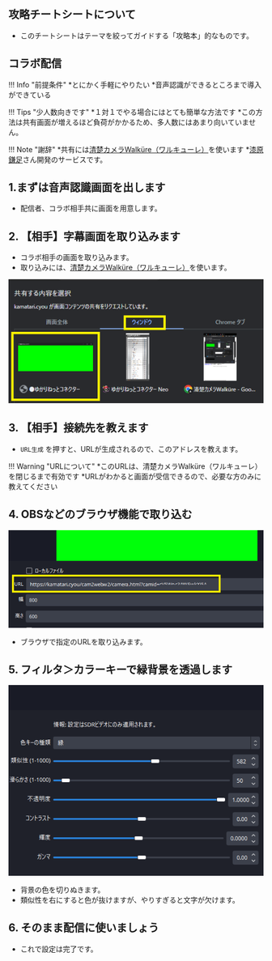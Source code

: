 ## 攻略チートシートについて

* このチートシートはテーマを絞ってガイドする「攻略本」的なものです。

## コラボ配信

!!! Info "前提条件"
    *とにかく手軽にやりたい
    *音声認識ができるところまで導入ができている

!!! Tips "少人数向きです"
    *１対１でやる場合にはとても簡単な方法です
    *この方法は共有画面が増えるほど負荷がかかるため、多人数にはあまり向いていません。

!!! Note "謝辞"
    *共有には[清楚カメラWalküre（ワルキューレ）](https://kamatari.cyou/cam2webw2/index.html)を使います
    *[漆原 鎌足](https://twitter.com/kamatari_san/status/1311958877223571461?ref_src=twsrc%5Etfw%7Ctwcamp%5Etweetembed%7Ctwterm%5E1377222378690805760%7Ctwgr%5E3521798a6a44e1507e8c56b71b1e854adee36e57%7Ctwcon%5Es3_&ref_url=https%3A%2F%2Fkamatari.cyou%2F)さん開発のサービスです。

## 1.まずは音声認識画面を出します

* 配信者、コラボ相手共に画面を用意します。

## 2. 【相手】字幕画面を取り込みます

* コラボ相手の画面を取り込みます。
* 取り込みには、[清楚カメラWalküre（ワルキューレ）](https://kamatari.cyou/cam2webw2/index.html)を使います。

![画面](images/cs_colab_rd_p1.png)

## 3. 【相手】接続先を教えます

* ``URL生成`` を押すと、URLが生成されるので、このアドレスを教えます。

!!! Warning "URLについて"
    *このURLは、清楚カメラWalküre（ワルキューレ）を閉じるまで有効です
    *URLがわかると画面が受信できるので、必要な方のみに教えてください

## 4. OBSなどのブラウザ機能で取り込む

![画面](images/cs_colab_rd_p2.png)

* ブラウザで指定のURLを取り込みます。

## 5. フィルタ＞カラーキーで緑背景を透過します

![画面](images/cs_colab_rd_p3.png)

* 背景の色を切りぬきます。
* 類似性を右にすると色が抜けますが、やりすぎると文字が欠けます。

## 6. そのまま配信に使いましょう

* これで設定は完了です。
